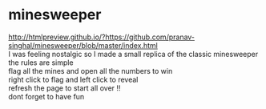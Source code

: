 # minesweeper  
http://htmlpreview.github.io/?https://github.com/pranav-singhal/minesweeper/blob/master/index.html  
I was feeling nostalgic so I made a small replica of the classic minesweeper  
the rules are simple  
flag all the mines and open all the numbers to win  
right click to flag and left click to reveal  
refresh the page to start all over !!  
dont forget to have fun
